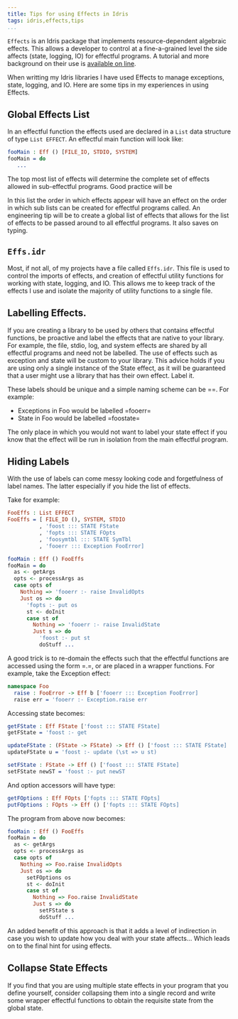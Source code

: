 ```yaml
---
title: Tips for using Effects in Idris
tags: idris,effects,tips
...
```


`Effects` is an Idris package that implements resource-dependent algebraic effects.
This allows a developer to control at a fine-a-grained level the side affects (state, logging, IO) for effectful programs.
A tutorial and more background on their use is [available on line](https://idris.readthedocs.org/en/latest/effects/index.html#eff-tutorial-index).

When writting my Idris libraries I have used Effects to manage exceptions, state, logging, and IO.
Here are some tips in my experiences in using Effects.


## Global Effects List

In an effectful function the effects used are declared in a `List` data structure of type `List EFFECT`.
An effectful main function will look like:

```idris
fooMain : Eff () [FILE_IO, STDIO, SYSTEM]
fooMain = do
   ...
```

The top most list of effects will determine the complete set of effects allowed in sub-effectful programs.
Good practice will be

In this list the order in which effects appear will have an effect on the order in which sub lists can be created for effectful programs called.
An engineering tip will be to create a global list of effects that allows for the list of effects to be passed around to all effectful programs.
It also saves on typing.

## `Effs.idr`

Most, if not all, of my projects have a file called `Effs.idr`.
This file is used to control the imports of effects, and creation of effectful utility functions for working with state, logging, and IO.
This allows me to keep track of the effects I use and isolate the majority of utility functions to a single file.

## Labelling Effects.

If you are creating a library to be used by others that contains effectful functions, be proactive and label the effects that are native to your library.
For example, the file, stdio, log, and system effects are shared by all effectful programs and need not be labelled.
The use of effects such as exception and state will be custom to your library.
This advice holds if you are using only a single instance of the State effect, as it will be guaranteed that a user might use a library that has their own effect.
Label it.

These labels should be unique and a simple naming scheme can be =<name of package><descriptive term>=.
For example:

+ Exceptions in Foo would be labelled =fooerr=
+ State in Foo would be labelled =foostate=

The only place in which you would not want to label your state effect if you know that the effect will be run in isolation from the main effectful program.

## Hiding Labels

With the use of labels can come messy looking code and forgetfulness of label names.
The latter especially if you hide the list of effects.

Take for example:

```idris
FooEffs : List EFFECT
FooEffs = [ FILE_IO (), SYSTEM, STDIO
          , 'foost ::: STATE FState
          , 'fopts ::: STATE FOpts
          , 'foosymtbl ::: STATE SymTbl
          , 'fooerr ::: Exception FooError]

fooMain : Eff () FooEffs
fooMain = do
  as <- getArgs
  opts <- processArgs as
  case opts of
    Nothing => 'fooerr :- raise InvalidOpts
    Just os => do
      'fopts :- put os
      st <- doInit
      case st of
        Nothing => 'fooerr :- raise InvalidState
        Just s => do
          'foost :- put st
          doStuff ...
```

A good trick is to re-domain the effects such that the effectful functions are accessed using the form =<package name>.<function name>=, or are placed in a wrapper functions.
For example, take the Exception effect:

```idris
namespace Foo
  raise : FooError -> Eff b ['fooerr ::: Exception FooError]
  raise err = 'fooerr :- Exception.raise err
```


Accessing state becomes:

```idris
getFState : Eff FState ['foost ::: STATE FState]
getFState = 'foost :- get

updateFState : (FState -> FState) -> Eff () ['foost ::: STATE FState]
updateFState u = 'foost :- update (\st => u st)

setFState : FState -> Eff () ['foost ::: STATE FState]
setFState newST = 'foost :- put newST
```

And option accessors will have type:

```idris
getFOptions : Eff FOpts ['fopts ::: STATE FOpts]
putFOptions : FOpts -> Eff () ['fopts ::: STATE FOpts]
```

The program from above now becomes:

```idris
fooMain : Eff () FooEffs
fooMain = do
  as <- getArgs
  opts <- processArgs as
  case opts of
    Nothing => Foo.raise InvalidOpts
    Just os => do
      setFOptions os
      st <- doInit
      case st of
        Nothing => Foo.raise InvalidState
        Just s => do
          setFState s
          doStuff ...
```

An added benefit of this approach is that it adds a level of indirection in case you wish to update how you deal with your  state affects...
Which leads on to the final hint for using effects.

## Collapse State Effects

If you find that you are using multiple state effects in your program that you define yourself, consider collapsing them into a single record and write some wrapper effectful functions to obtain the requisite state from the global state.
